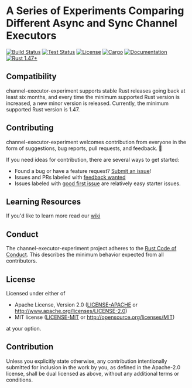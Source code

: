 # A Series of Experiments Comparing Different Async and Sync Channel Executors

[![Build Status](https://github.com/BruceBrown/channel-executor-experiment/workflows/Rust/badge.svg)](
https://github.com/brucebrown/channel-executor-experiment/actions)
[![Test Status](https://github.com/BruceBrown/channel-executor-experiment/workflows/Tests/badge.svg)](
https://github.com/brucebrown/channel-executor-experiment/actions)
[![License](https://img.shields.io/badge/license-MIT%20OR%20Apache--2.0-blue.svg)](
https://github.com/BruceBrown/channel-executor-experiment#license)
[![Cargo](https://img.shields.io/crates/v/channel-executor-experiment.svg)](
https://crates.io/crates/channel-executor-experiment)
[![Documentation](https://docs.rs/channel-executor-experiment/badge.svg)](
https://docs.rs/channel-executor-experiment)
[![Rust 1.47+](https://img.shields.io/badge/rust-1.47+-color.svg)](
https://www.rust-lang.org)


## Compatibility

channel-executor-experiment supports stable Rust releases going back at least six months,
and every time the minimum supported Rust version is increased, a new minor
version is released. Currently, the minimum supported Rust version is 1.47.

## Contributing

channel-executor-experiment welcomes contribution from everyone in the form of suggestions, bug reports,
pull requests, and feedback. 💛

If you need ideas for contribution, there are several ways to get started:
* Found a bug or have a feature request?
[Submit an issue](https://github.com/brucebrown/channel-executor-experiment/issues/new)!
* Issues and PRs labeled with
[feedback wanted](https://github.com/brucebrown/channel-executor-experiment/issues?utf8=%E2%9C%93&q=is%3Aopen+sort%3Aupdated-desc+label%3A%22feedback+wanted%22+)
* Issues labeled with
  [good first issue](https://github.com/brucebrown/channel-executor-experiment/issues?q=is%3Aissue+is%3Aopen+sort%3Aupdated-desc+label%3A%22good+first+issue%22)
  are relatively easy starter issues.

## Learning Resources

If you'd like to learn more read our [wiki](https://github.com/brucebrown/channel-executor/wiki)

## Conduct

The channel-executor-experiment project adheres to the
[Rust Code of Conduct](https://github.com/rust-lang/rust/blob/master/CODE_OF_CONDUCT.md).
This describes the minimum behavior expected from all contributors.

## License

Licensed under either of

 * Apache License, Version 2.0 ([LICENSE-APACHE](LICENSE-APACHE) or http://www.apache.org/licenses/LICENSE-2.0)
 * MIT license ([LICENSE-MIT](LICENSE-MIT) or http://opensource.org/licenses/MIT)

at your option.


## Contribution

Unless you explicitly state otherwise, any contribution intentionally submitted
for inclusion in the work by you, as defined in the Apache-2.0 license, shall be
dual licensed as above, without any additional terms or conditions.
